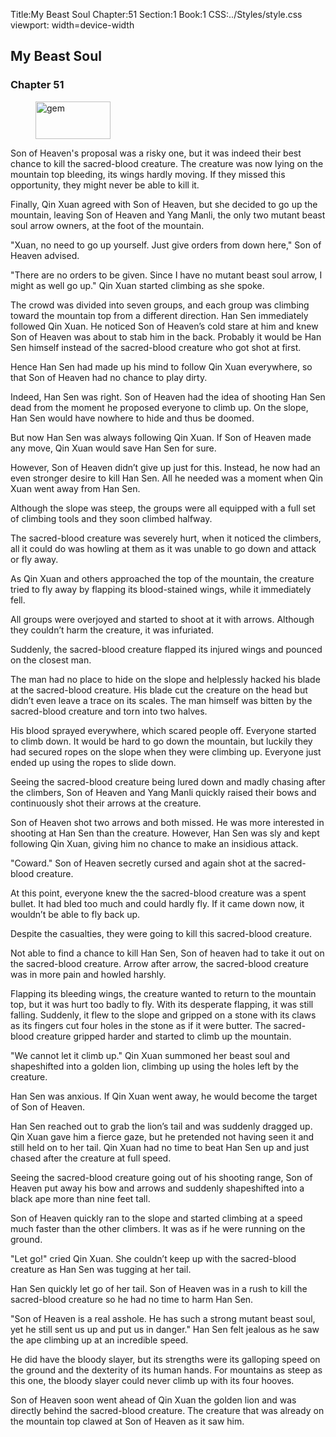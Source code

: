 Title:My Beast Soul 
Chapter:51 
Section:1 
Book:1 
CSS:../Styles/style.css 
viewport: width=device-width
  
## My Beast Soul
### Chapter 51
  
<figure>
	<img src="../Images/gem.gif" alt="gem" id="gem" width="120" height="60" />
</figure>
  

  
Son of Heaven's proposal was a risky one, but it was indeed their best chance to kill the sacred-blood creature. The creature was now lying on the mountain top bleeding, its wings hardly moving. If they missed this opportunity, they might never be able to kill it.

Finally, Qin Xuan agreed with Son of Heaven, but she decided to go up the mountain, leaving Son of Heaven and Yang Manli, the only two mutant beast soul arrow owners, at the foot of the mountain.

"Xuan, no need to go up yourself. Just give orders from down here," Son of Heaven advised.

"There are no orders to be given. Since I have no mutant beast soul arrow, I might as well go up." Qin Xuan started climbing as she spoke.

The crowd was divided into seven groups, and each group was climbing toward the mountain top from a different direction. Han Sen immediately followed Qin Xuan. He noticed Son of Heaven’s cold stare at him and knew Son of Heaven was about to stab him in the back. Probably it would be Han Sen himself instead of the sacred-blood creature who got shot at first.

Hence Han Sen had made up his mind to follow Qin Xuan everywhere, so that Son of Heaven had no chance to play dirty.

Indeed, Han Sen was right. Son of Heaven had the idea of shooting Han Sen dead from the moment he proposed everyone to climb up. On the slope, Han Sen would have nowhere to hide and thus be doomed.

But now Han Sen was always following Qin Xuan. If Son of Heaven made any move, Qin Xuan would save Han Sen for sure.

However, Son of Heaven didn’t give up just for this. Instead, he now had an even stronger desire to kill Han Sen. All he needed was a moment when Qin Xuan went away from Han Sen.

Although the slope was steep, the groups were all equipped with a full set of climbing tools and they soon climbed halfway.

The sacred-blood creature was severely hurt, when it noticed the climbers, all it could do was howling at them as it was unable to go down and attack or fly away.

As Qin Xuan and others approached the top of the mountain, the creature tried to fly away by flapping its blood-stained wings, while it immediately fell.

All groups were overjoyed and started to shoot at it with arrows. Although they couldn’t harm the creature, it was infuriated.

Suddenly, the sacred-blood creature flapped its injured wings and pounced on the closest man.

The man had no place to hide on the slope and helplessly hacked his blade at the sacred-blood creature. His blade cut the creature on the head but didn’t even leave a trace on its scales. The man himself was bitten by the sacred-blood creature and torn into two halves.

His blood sprayed everywhere, which scared people off. Everyone started to climb down. It would be hard to go down the mountain, but luckily they had secured ropes on the slope when they were climbing up. Everyone just ended up using the ropes to slide down.

Seeing the sacred-blood creature being lured down and madly chasing after the climbers, Son of Heaven and Yang Manli quickly raised their bows and continuously shot their arrows at the creature.

Son of Heaven shot two arrows and both missed. He was more interested in shooting at Han Sen than the creature. However, Han Sen was sly and kept following Qin Xuan, giving him no chance to make an insidious attack.

"Coward." Son of Heaven secretly cursed and again shot at the sacred-blood creature.

At this point, everyone knew the the sacred-blood creature was a spent bullet. It had bled too much and could hardly fly. If it came down now, it wouldn’t be able to fly back up.

Despite the casualties, they were going to kill this sacred-blood creature.

Not able to find a chance to kill Han Sen, Son of heaven had to take it out on the sacred-blood creature. Arrow after arrow, the sacred-blood creature was in more pain and howled harshly.

Flapping its bleeding wings, the creature wanted to return to the mountain top, but it was hurt too badly to fly. With its desperate flapping, it was still falling. Suddenly, it flew to the slope and gripped on a stone with its claws as its fingers cut four holes in the stone as if it were butter. The sacred-blood creature gripped harder and started to climb up the mountain.

"We cannot let it climb up." Qin Xuan summoned her beast soul and shapeshifted into a golden lion, climbing up using the holes left by the creature.

Han Sen was anxious. If Qin Xuan went away, he would become the target of Son of Heaven.

Han Sen reached out to grab the lion’s tail and was suddenly dragged up. Qin Xuan gave him a fierce gaze, but he pretended not having seen it and still held on to her tail. Qin Xuan had no time to beat Han Sen up and just chased after the creature at full speed.

Seeing the sacred-blood creature going out of his shooting range, Son of Heaven put away his bow and arrows and suddenly shapeshifted into a black ape more than nine feet tall.

Son of Heaven quickly ran to the slope and started climbing at a speed much faster than the other climbers. It was as if he were running on the ground.

"Let go!" cried Qin Xuan. She couldn’t keep up with the sacred-blood creature as Han Sen was tugging at her tail.

Han Sen quickly let go of her tail. Son of Heaven was in a rush to kill the sacred-blood creature so he had no time to harm Han Sen.

"Son of Heaven is a real asshole. He has such a strong mutant beast soul, yet he still sent us up and put us in danger." Han Sen felt jealous as he saw the ape climbing up at an incredible speed.

He did have the bloody slayer, but its strengths were its galloping speed on the ground and the dexterity of its human hands. For mountains as steep as this one, the bloody slayer could never climb up with its four hooves.

Son of Heaven soon went ahead of Qin Xuan the golden lion and was directly behind the sacred-blood creature. The creature that was already on the mountain top clawed at Son of Heaven as it saw him.